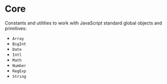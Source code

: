 # Core

Constants and utilities to work with JavaScript standard global objects and primitives:

- `Array`
- `BigInt`
- `Date`
- `Intl`
- `Math`
- `Number`
- `RegExp`
- `String`
